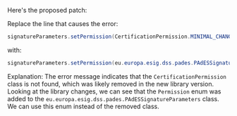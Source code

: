 Here's the proposed patch:

Replace the line that causes the error:
```java
signatureParameters.setPermission(CertificationPermission.MINIMAL_CHANGES_PERMITTED);
```
with:
```java
signatureParameters.setPermission(eu.europa.esig.dss.pades.PAdESSignatureParameters.Permission.MINIMAL_CHANGES_PERMITTED);
```
Explanation:
The error message indicates that the `CertificationPermission` class is not found, which was likely removed in the new library version. Looking at the library changes, we can see that the `Permission` enum was added to the `eu.europa.esig.dss.pades.PAdESSignatureParameters` class. We can use this enum instead of the removed class.